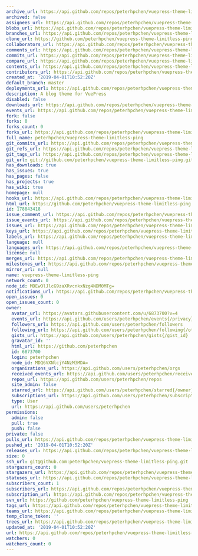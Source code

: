 ```yaml
---
archive_url: https://api.github.com/repos/peterhpchen/vuepress-theme-limitless-ping/{archive_format}{/ref}
archived: false
assignees_url: https://api.github.com/repos/peterhpchen/vuepress-theme-limitless-ping/assignees{/user}
blobs_url: https://api.github.com/repos/peterhpchen/vuepress-theme-limitless-ping/git/blobs{/sha}
branches_url: https://api.github.com/repos/peterhpchen/vuepress-theme-limitless-ping/branches{/branch}
clone_url: https://github.com/peterhpchen/vuepress-theme-limitless-ping.git
collaborators_url: https://api.github.com/repos/peterhpchen/vuepress-theme-limitless-ping/collaborators{/collaborator}
comments_url: https://api.github.com/repos/peterhpchen/vuepress-theme-limitless-ping/comments{/number}
commits_url: https://api.github.com/repos/peterhpchen/vuepress-theme-limitless-ping/commits{/sha}
compare_url: https://api.github.com/repos/peterhpchen/vuepress-theme-limitless-ping/compare/{base}...{head}
contents_url: https://api.github.com/repos/peterhpchen/vuepress-theme-limitless-ping/contents/{+path}
contributors_url: https://api.github.com/repos/peterhpchen/vuepress-theme-limitless-ping/contributors
created_at: '2019-04-01T10:52:20Z'
default_branch: master
deployments_url: https://api.github.com/repos/peterhpchen/vuepress-theme-limitless-ping/deployments
description: A blog theme for VuePress
disabled: false
downloads_url: https://api.github.com/repos/peterhpchen/vuepress-theme-limitless-ping/downloads
events_url: https://api.github.com/repos/peterhpchen/vuepress-theme-limitless-ping/events
fork: false
forks: 0
forks_count: 0
forks_url: https://api.github.com/repos/peterhpchen/vuepress-theme-limitless-ping/forks
full_name: peterhpchen/vuepress-theme-limitless-ping
git_commits_url: https://api.github.com/repos/peterhpchen/vuepress-theme-limitless-ping/git/commits{/sha}
git_refs_url: https://api.github.com/repos/peterhpchen/vuepress-theme-limitless-ping/git/refs{/sha}
git_tags_url: https://api.github.com/repos/peterhpchen/vuepress-theme-limitless-ping/git/tags{/sha}
git_url: git://github.com/peterhpchen/vuepress-theme-limitless-ping.git
has_downloads: true
has_issues: true
has_pages: false
has_projects: true
has_wiki: true
homepage: null
hooks_url: https://api.github.com/repos/peterhpchen/vuepress-theme-limitless-ping/hooks
html_url: https://github.com/peterhpchen/vuepress-theme-limitless-ping
id: 178843418
issue_comment_url: https://api.github.com/repos/peterhpchen/vuepress-theme-limitless-ping/issues/comments{/number}
issue_events_url: https://api.github.com/repos/peterhpchen/vuepress-theme-limitless-ping/issues/events{/number}
issues_url: https://api.github.com/repos/peterhpchen/vuepress-theme-limitless-ping/issues{/number}
keys_url: https://api.github.com/repos/peterhpchen/vuepress-theme-limitless-ping/keys{/key_id}
labels_url: https://api.github.com/repos/peterhpchen/vuepress-theme-limitless-ping/labels{/name}
language: null
languages_url: https://api.github.com/repos/peterhpchen/vuepress-theme-limitless-ping/languages
license: null
merges_url: https://api.github.com/repos/peterhpchen/vuepress-theme-limitless-ping/merges
milestones_url: https://api.github.com/repos/peterhpchen/vuepress-theme-limitless-ping/milestones{/number}
mirror_url: null
name: vuepress-theme-limitless-ping
network_count: 0
node_id: MDEwOlJlcG9zaXRvcnkxNzg4NDM0MTg=
notifications_url: https://api.github.com/repos/peterhpchen/vuepress-theme-limitless-ping/notifications{?since,all,participating}
open_issues: 0
open_issues_count: 0
owner:
  avatar_url: https://avatars.githubusercontent.com/u/6873700?v=4
  events_url: https://api.github.com/users/peterhpchen/events{/privacy}
  followers_url: https://api.github.com/users/peterhpchen/followers
  following_url: https://api.github.com/users/peterhpchen/following{/other_user}
  gists_url: https://api.github.com/users/peterhpchen/gists{/gist_id}
  gravatar_id: ''
  html_url: https://github.com/peterhpchen
  id: 6873700
  login: peterhpchen
  node_id: MDQ6VXNlcjY4NzM3MDA=
  organizations_url: https://api.github.com/users/peterhpchen/orgs
  received_events_url: https://api.github.com/users/peterhpchen/received_events
  repos_url: https://api.github.com/users/peterhpchen/repos
  site_admin: false
  starred_url: https://api.github.com/users/peterhpchen/starred{/owner}{/repo}
  subscriptions_url: https://api.github.com/users/peterhpchen/subscriptions
  type: User
  url: https://api.github.com/users/peterhpchen
permissions:
  admin: false
  pull: true
  push: false
private: false
pulls_url: https://api.github.com/repos/peterhpchen/vuepress-theme-limitless-ping/pulls{/number}
pushed_at: '2019-04-01T10:52:20Z'
releases_url: https://api.github.com/repos/peterhpchen/vuepress-theme-limitless-ping/releases{/id}
size: 0
ssh_url: git@github.com:peterhpchen/vuepress-theme-limitless-ping.git
stargazers_count: 0
stargazers_url: https://api.github.com/repos/peterhpchen/vuepress-theme-limitless-ping/stargazers
statuses_url: https://api.github.com/repos/peterhpchen/vuepress-theme-limitless-ping/statuses/{sha}
subscribers_count: 1
subscribers_url: https://api.github.com/repos/peterhpchen/vuepress-theme-limitless-ping/subscribers
subscription_url: https://api.github.com/repos/peterhpchen/vuepress-theme-limitless-ping/subscription
svn_url: https://github.com/peterhpchen/vuepress-theme-limitless-ping
tags_url: https://api.github.com/repos/peterhpchen/vuepress-theme-limitless-ping/tags
teams_url: https://api.github.com/repos/peterhpchen/vuepress-theme-limitless-ping/teams
temp_clone_token: ''
trees_url: https://api.github.com/repos/peterhpchen/vuepress-theme-limitless-ping/git/trees{/sha}
updated_at: '2019-04-01T10:52:20Z'
url: https://api.github.com/repos/peterhpchen/vuepress-theme-limitless-ping
watchers: 0
watchers_count: 0
---
```



